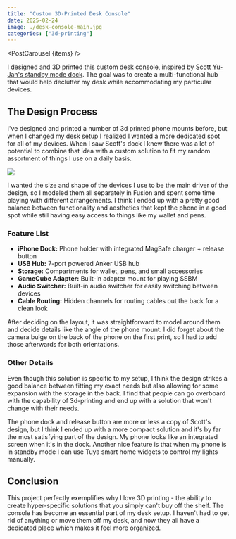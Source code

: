 ```yaml
---
title: "Custom 3D-Printed Desk Console"
date: 2025-02-24
image: ./desk-console-main.jpg
categories: ["3d-printing"]
---
```


<script>
    import PostCarousel from '$lib/components/PostCarousel.svelte';

    const items = [
        { 
            type: 'video',
            src: "/posts/desk-console/dock-demo.MP4", 
            alt: "v1 Controller Render" 
        },
        { 
            type: 'image',
            src: "/posts/desk-console/desk-console.jpg", 
            alt: "Printed desk console" 
        },
        { 
            type: 'image',
            src: "/posts/desk-console/wireframe corner.png", 
            alt: "Wireframe corner" 
        },
        { 
            type: 'image',
            src: "/posts/desk-console/wireframe rear.png", 
            alt: "Wireframe rear" 
        },
    ];
</script>

<PostCarousel {items} />

I designed and 3D printed this custom desk console, inspired by [Scott Yu-Jan's standby mode dock](https://www.youtube.com/watch?v=L3nWw8qSYgk). The goal was to create a multi-functional hub that would help declutter my desk while accommodating my particular devices.

## The Design Process  

I've designed and printed a number of 3d printed phone mounts before, but when I changed my desk setup I realized I wanted a more dedicated spot for all of my devices. When I saw Scott's dock I knew there was a lot of potential to combine that idea with a custom solution to fit my random assortment of things I use on a daily basis.

<div class="flex flex-col items-center w-full my-8">
    <img 
        src="/posts/desk-console/colored front.png" 
        class="w-3/4 md:w-2/3 lg:w-1/2 h-auto rounded-lg shadow-lg" 
    />
</div>

I wanted the size and shape of the devices I use to be the main driver of the design, so I modeled them all separately in Fusion and spent some time playing with different arrangements. I think I ended up with a pretty good balance between functionality and aesthetics that kept the phone in a good spot while still having easy access to things like my wallet and pens.

### Feature List

- **iPhone Dock:** Phone holder with integrated MagSafe charger + release button 
- **USB Hub:** 7-port powered Anker USB hub
- **Storage:** Compartments for wallet, pens, and small accessories
- **GameCube Adapter:** Built-in adapter mount for playing SSBM
- **Audio Switcher:** Built-in audio switcher for easily switching between devices
- **Cable Routing:** Hidden channels for routing cables out the back for a clean look

After deciding on the layout, it was straightforward to model around them and decide details like the angle of the phone mount.
I did forget about the camera bulge on the back of the phone on the first print, so I had to add those afterwards for both orientations.

### Other Details
Even though this solution is specific to my setup, I think the design strikes a good balance between fitting my exact needs but also allowing for some expansion with the storage in the back. I find that people can go overboard with the capability of 3d-printing and end up with a solution that won't change with their needs.

The phone dock and release button are more or less a copy of Scott's design, but I think I ended up with a more compact solution and it's by far the most satisfying part of the design. My phone looks like an integrated screen when it's in the dock. Another nice feature is that when my phone is in standby mode I can use Tuya smart home widgets to control my lights manually.

## Conclusion
This project perfectly exemplifies why I love 3D printing - the ability to create hyper-specific solutions that you simply can't buy off the shelf. The console has become an essential part of my desk setup. I haven't had to get rid of anything or move them off my desk, and now they all have a dedicated place which makes it feel more organized.